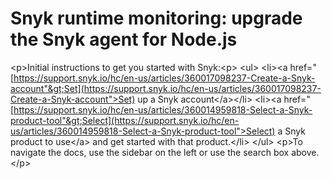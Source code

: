 # Snyk runtime monitoring: upgrade the Snyk agent for Node.js

&lt;p&gt;Initial instructions to get you started with Snyk:&lt;p&gt; &lt;ul&gt; &lt;li&gt;&lt;a href="[https://support.snyk.io/hc/en-us/articles/360017098237-Create-a-Snyk-account"&gt;Set](https://support.snyk.io/hc/en-us/articles/360017098237-Create-a-Snyk-account">Set) up a Snyk account&lt;/a&gt;&lt;/li&gt; &lt;li&gt;&lt;a href="[https://support.snyk.io/hc/en-us/articles/360014959818-Select-a-Snyk-product-tool"&gt;Select](https://support.snyk.io/hc/en-us/articles/360014959818-Select-a-Snyk-product-tool">Select) a Snyk product to use&lt;/a&gt; and get started with that product.&lt;/li&gt; &lt;/ul&gt; &lt;p&gt;To navigate the docs, use the sidebar on the left or use the search box above.&lt;/p&gt;

